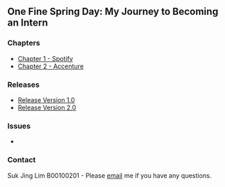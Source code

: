 ## One Fine Spring Day: My Journey to Becoming an Intern 

### Chapters

- [Chapter 1 - Spotify](Chapter01.md)
- [Chapter 2 - Accenture](Chapter02.md)

### Releases

- [Release Version 1.0](https://github.com/limsukjing/github-story-2019/releases)
- [Release Version 2.0](https://github.com/limsukjing/github-story-2019/releases/tag/v2.0)

### Issues

-

### Contact 

Suk Jing Lim B00100201 - Please [email](mailto:b00100201@student.itb.ie) me if you have any questions.
